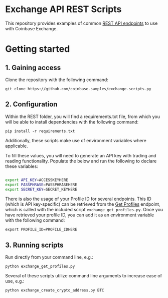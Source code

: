 # Exchange API REST Scripts

This repository provides examples of common [REST API endpoints](https://docs.cloud.coinbase.com/exchange/reference) to use with Coinbase Exchange.
# Getting started

## 1. Gaining access

Clone the repository with the following command:
```
git clone https://github.com/coinbase-samples/exchange-scripts-py
```

## 2. Configuration

Within the REST folder, you will find a requirements.txt file, from which you will be able to install dependencies with the following command: 

```
pip install -r requirements.txt
```

Additionally, these scripts make use of environment variables where applicable. 

To fill these values, you will need to generate an API key with trading and reading functionality. Populate the below and run the following to declare these variables:

```bash

export API_KEY=ACCESSKEYHERE
export PASSPHRASE=PASSPHRASEHERE
export SECRET_KEY=SECRET_KEYHERE
```

There is also the usage of your Profile ID for several endpoints. This ID (which is API key-specific) can be retrieved from the [Get Profiles](https://docs.cloud.coinbase.com/exchange/reference/exchangerestapi_getprofiles) endpoint, which is called with the included script `exchange_get_profiles.py`. Once you have retrieved your profile ID, you can add it as an environment variable with the following command:
```
export PROFILE_ID=PROFILE_IDHERE
```

## 3. Running scripts

Run directly from your command line, e.g.: 
```
python exchange_get_profiles.py
```

Several of these scripts utilize command line arguments to increase ease of use, e.g.:
```
python exchange_create_crypto_address.py BTC
```